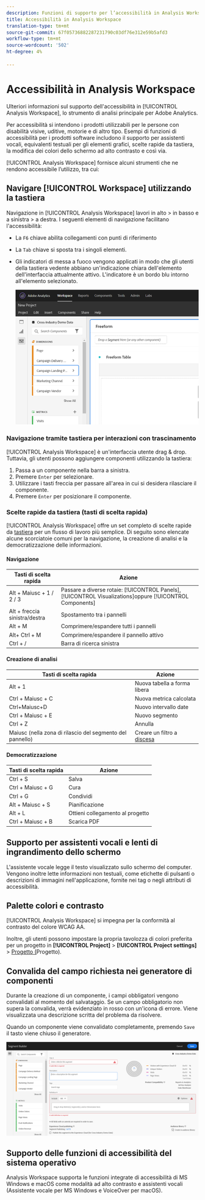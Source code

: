 ```yaml
---
description: Funzioni di supporto per l’accessibilità in Analysis Workspace
title: Accessibilità in Analysis Workspace
translation-type: tm+mt
source-git-commit: 67f05736882287231790c03df76e312e59b5afd3
workflow-type: tm+mt
source-wordcount: '502'
ht-degree: 4%

---
```



# Accessibilità in Analysis Workspace

Ulteriori informazioni sul supporto dell&#39;accessibilità in [!UICONTROL Analysis Workspace], lo strumento di analisi principale per Adobe Analytics.

Per accessibilità si intendono i prodotti utilizzabili per le persone con disabilità visive, uditive, motorie e di altro tipo. Esempi di funzioni di accessibilità per i prodotti software includono il supporto per assistenti vocali, equivalenti testuali per gli elementi grafici, scelte rapide da tastiera, la modifica dei colori dello schermo ad alto contrasto e così via.

[!UICONTROL Analysis Workspace] fornisce alcuni strumenti che ne rendono accessibile l’utilizzo, tra cui:

## Navigare [!UICONTROL Workspace] utilizzando la tastiera

Navigazione in [!UICONTROL Analysis Workspace] lavori in alto > in basso e a sinistra > a destra. I seguenti elementi di navigazione facilitano l&#39;accessibilità:

* La `F6` chiave abilita collegamenti con punti di riferimento
* La `Tab` chiave si sposta tra i singoli elementi.
* Gli indicatori di messa a fuoco vengono applicati in modo che gli utenti della tastiera vedente abbiano un&#39;indicazione chiara dell&#39;elemento dell&#39;interfaccia attualmente attivo. L&#39;indicatore è un bordo blu intorno all&#39;elemento selezionato.

   ![](assets/focus-indicator.png)

### Navigazione tramite tastiera per interazioni con trascinamento

[!UICONTROL Analysis Workspace] è un&#39;interfaccia utente drag &amp; drop. Tuttavia, gli utenti possono aggiungere componenti utilizzando la tastiera:

1. Passa a un componente nella barra a sinistra.
1. Premere `Enter` per selezionare.
1. Utilizzare i tasti freccia per passare all&#39;area in cui si desidera rilasciare il componente.
1. Premere `Enter` per posizionare il componente.

### Scelte rapide da tastiera (tasti di scelta rapida)

[!UICONTROL Analysis Workspace] offre un set completo di scelte rapide da [tastiera](https://docs.adobe.com/content/help/it-IT/analytics/analyze/analysis-workspace/build-workspace-project/fa-shortcut-keys.html) per un flusso di lavoro più semplice. Di seguito sono elencate alcune scorciatoie comuni per la navigazione, la creazione di analisi e la democratizzazione delle informazioni.

#### Navigazione

| Tasti di scelta rapida | Azione |
|---|---|
| Alt + Maiusc + 1 / 2 / 3 | Passare a diverse rotaie: [!UICONTROL Panels], [!UICONTROL Visualizations]oppure [!UICONTROL Components] |
| Alt + freccia sinistra/destra | Spostamento tra i pannelli |
| Alt + M | Comprimere/espandere tutti i pannelli |
| Alt+ Ctrl + M | Comprimere/espandere il pannello attivo |
| Ctrl + / | Barra di ricerca sinistra |

#### Creazione di analisi

| Tasti di scelta rapida | Azione |
|---|---|
| Alt + 1 | Nuova tabella a forma libera |
| Ctrl + Maiusc + C | Nuova metrica calcolata |
| Ctrl+Maiusc+D | Nuovo intervallo date |
| Ctrl + Maiusc + E | Nuovo segmento |
| Ctrl + Z | Annulla |
| Maiusc (nella zona di rilascio del segmento del pannello) | Creare un filtro a [discesa](https://docs.adobe.com/content/help/en/analytics-learn/tutorials/analysis-workspace/using-panels/using-drop-down-filters.html) |

#### Democratizzazione

| Tasti di scelta rapida | Azione |
|---|---|
| Ctrl + S | Salva |
| Ctrl + Maiusc + G | Cura |
| Ctrl + G | Condividi |
| Alt + Maiusc + S | Pianificazione |
| Alt + L | Ottieni collegamento al progetto |
| Ctrl + Maiusc + B | Scarica PDF |

## Supporto per assistenti vocali e lenti di ingrandimento dello schermo

L&#39;assistente vocale legge il testo visualizzato sullo schermo del computer. Vengono inoltre lette informazioni non testuali, come etichette di pulsanti o descrizioni di immagini nell&#39;applicazione, fornite nei tag o negli attributi di accessibilità.

## Palette colori e contrasto

[!UICONTROL Analysis Workspace] si impegna per la conformità al contrasto del colore WCAG AA.

Inoltre, gli utenti possono impostare la propria tavolozza di colori preferita per un progetto in **[!UICONTROL Project]** > **[!UICONTROL Project settings]** > [Progetto (](https://docs.adobe.com/content/help/en/analytics/analyze/analysis-workspace/build-workspace-project/color-palettes.html)Progetto).

## Convalida del campo richiesta nei generatore di componenti

Durante la creazione di un componente, i campi obbligatori vengono convalidati al momento del salvataggio. Se un campo obbligatorio non supera la convalida, verrà evidenziato in rosso con un&#39;icona di errore. Viene visualizzata una descrizione scritta del problema da risolvere.

Quando un componente viene convalidato completamente, premendo `Save` il tasto viene chiuso il generatore.

![](assets/error-validation.png)

## Supporto delle funzioni di accessibilità del sistema operativo

Analysis Workspace supporta le funzioni integrate di accessibilità di MS Windows e macOS come modalità ad alto contrasto e assistenti vocali (Assistente vocale per MS Windows e VoiceOver per macOS).